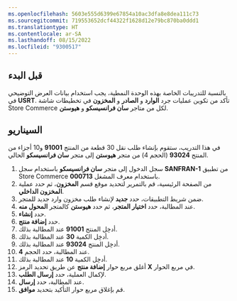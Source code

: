 ```yaml
---
ms.openlocfilehash: 5603e555d6399e67854a10ac3dfa8e8dea111c73
ms.sourcegitcommit: 719553652dcf44322f1628d12e79bc870ba0ddd1
ms.translationtype: HT
ms.contentlocale: ar-SA
ms.lasthandoff: 08/15/2022
ms.locfileid: "9300517"
---
```

## <a name="before-you-begin"></a>قبل البدء

بالنسبة للتدريبات الخاصة بهذه الوحدة النمطية، يجب استخدام بيانات العرض التوضيحي في **USRT**.
تأكد من تكوين عمليات جرد **الوارد** و **الصادر** و **المخزون** في تخطيطات شاشة Store Commerce لكل من متاجر **سان فرانسيسكو** و **هيوستن**.


## <a name="scenario"></a>السيناريو

في هذا التدريب، ستقوم بإنشاء طلب نقل 30 قطعة من المنتج **91001** و10 أجزاء من المنتج **93024** (الحجم 4) من متجر **هيوستن** إلى متجر **سان فرانسيسكو** الحالي.

1. سجل الدخول إلى متجر **سان فرانسيسكو** باستخدام سجل **SANFRAN-1** من تطبيق Store Commerce باستخدام معرف المشغل **000713**.
2. من الصفحة الرئيسية، قم بالتمرير لتحديد موقع قسم **المخزون**، ثم حدد عملية **المخزون الداخلي**.
3. ضمن شريط التطبيقات، حدد **جديد** لإنشاء طلب مخزون وارد جديد للمتجر.
4. عند المطالبة، حدد **اختيار المتجر**، ثم حدد **هيوستن** كالمتجر **المحول منه**.
5. حدد **إنشاء**.
6. حدد **إضافة منتج‬**.
7. أدخِل المنتج **91001** عند المطالبة بذلك.
8. أدخِل الكمية **30** عند المطالبة بذلك.
9. أدخِل المنتج **93024** عند المطالبة بذلك.
10. عند المطالبة، حدد الحجم **4**.
11. أدخِل الكمية **10** عند المطالبة بذلك.
12. أغلق مربع حوار **إضافة منتج** عن طريق تحديد الرمز **X** في مربع الحوار.
13. لإكمال العملية، حدد **إرسال الطلب**.
14. عند المطالبة، حدد **إرسال**.
15. قم بإغلاق مربع حوار التأكيد بتحديد **موافق**.

